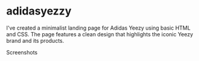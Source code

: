 # adidasyezzy
I've created a minimalist landing page for Adidas Yeezy using basic HTML and CSS. The page features a clean design that highlights the iconic Yeezy brand and its products.


Screenshots


